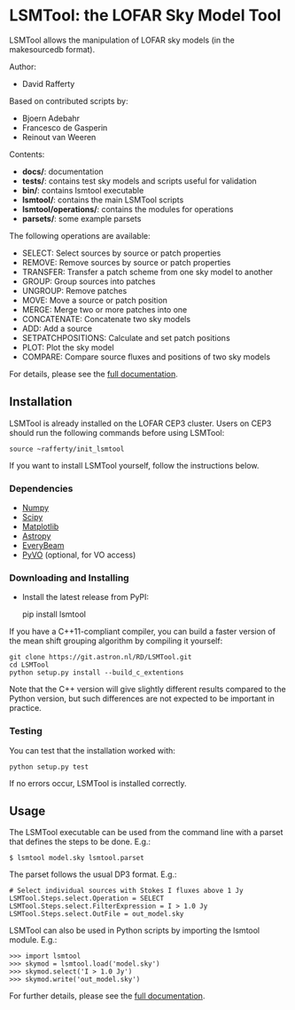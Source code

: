 LSMTool: the LOFAR Sky Model Tool
=================================

LSMTool allows the manipulation of LOFAR sky models (in the makesourcedb format).

Author:
* David Rafferty

Based on contributed scripts by:
* Bjoern Adebahr
* Francesco de Gasperin
* Reinout van Weeren

Contents:
* __docs/__: documentation
* __tests/__: contains test sky models and scripts useful for validation
* __bin/__: contains lsmtool executable
* __lsmtool/__: contains the main LSMTool scripts
* __lsmtool/operations/__: contains the modules for operations
* __parsets/__: some example parsets


The following operations are available:
* SELECT: Select sources by source or patch properties
* REMOVE: Remove sources by source or patch properties
* TRANSFER: Transfer a patch scheme from one sky model to another
* GROUP: Group sources into patches
* UNGROUP: Remove patches
* MOVE: Move a source or patch position
* MERGE: Merge two or more patches into one
* CONCATENATE: Concatenate two sky models
* ADD: Add a source
* SETPATCHPOSITIONS: Calculate and set patch positions
* PLOT: Plot the sky model
* COMPARE: Compare source fluxes and positions of two sky models

For details, please see the [full documentation](https://lsmtool.readthedocs.io/en/latest/).

Installation
------------

LSMTool is already installed on the LOFAR CEP3 cluster. Users on CEP3
should run the following commands before using LSMTool:

    source ~rafferty/init_lsmtool

If you want to install LSMTool yourself, follow the instructions below.

### Dependencies

* [Numpy](https://www.numpy.org)
* [Scipy](https://www.scipy.org)
* [Matplotlib](https://www.matplotlib.org)
* [Astropy](https://www.astropy.org)
* [EveryBeam](https://everybeam.readthedocs.io)
* [PyVO](https://pyvo.readthedocs.org) (optional, for VO access)

### Downloading and Installing

* Install the latest release from PyPI:

    pip install lsmtool

If you have a C++11-compliant compiler, you can build a faster
version of the mean shift grouping algorithm by compiling it
yourself:

    git clone https://git.astron.nl/RD/LSMTool.git
    cd LSMTool
    python setup.py install --build_c_extentions

Note that the C++ version will give slightly different results compared to the
Python version, but such differences are not expected to be important
in practice.

### Testing

You can test that the installation worked with:

    python setup.py test

If no errors occur, LSMTool is installed correctly.


Usage
-----

The LSMTool executable can be used from the command line with a parset that defines the steps
to be done. E.g.:

    $ lsmtool model.sky lsmtool.parset

The parset follows the usual DP3 format. E.g.:

    # Select individual sources with Stokes I fluxes above 1 Jy
    LSMTool.Steps.select.Operation = SELECT
    LSMTool.Steps.select.FilterExpression = I > 1.0 Jy
    LSMTool.Steps.select.OutFile = out_model.sky

LSMTool can also be used in Python scripts by importing the lsmtool module. E.g.:

    >>> import lsmtool
    >>> skymod = lsmtool.load('model.sky')
    >>> skymod.select('I > 1.0 Jy')
    >>> skymod.write('out_model.sky')

For further details, please see the [full documentation](https://lsmtool.readthedocs.io/en/latest/).
